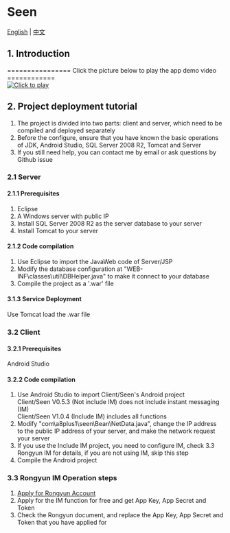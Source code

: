 # Seen

[English](https://github.com/Alan-Pross/Seen/blob/master/README.md) | [中文](https://github.com/Alan-Pross/Seen/blob/master/README_CN.md)

## 1. Introduction
================ Click the picture below to play the app demo video ============  
[![Click to play](https://images.gitee.com/uploads/images/2019/0213/163441_2c9a9506_1320722.png "start.png")](https://www.youtube.com/watch?v=_2h4TFJoBZc)  

## 2. Project deployment tutorial
1. The project is divided into two parts: client and server, which need to be compiled and deployed separately  
2. Before the configure, ensure that you have known the basic operations of JDK, Android Studio, SQL Server 2008 R2, Tomcat and Server  
3. If you still need help, you can contact me by email or ask questions by Github issue  


### 2.1 Server
#### 2.1.1 Prerequisites
1. Eclipse  
2. A Windows server with public IP  
3. Install SQL Server 2008 R2 as the server database to your server  
4. Install Tomcat to your server  

#### 2.1.2 Code compilation
1. Use Eclipse to import the JavaWeb code of Server/JSP  
2. Modify the database configuration at "WEB-INF\classes\util\DBHelper.java" to make it connect to your database  
3. Compile the project as a '.war' file  

#### 3.1.3 Service Deployment
Use Tomcat load the .war file  

### 3.2 Client
#### 3.2.1 Prerequisites
Android Studio  

#### 3.2.2 Code compilation
1. Use Android Studio to import Client/Seen's Android project  
Client/Seen V0.5.3 (Not include IM) does not include instant messaging (IM)  
Client/Seen V1.0.4 (Include IM) includes all functions  
2. Modify "com\a8plus1\seen\Bean\NetData.java", change the IP address to the public IP address of your server, and make the network request your server  
3. If you use the Include IM project, you need to configure IM, check 3.3 Rongyun IM for details, if you are not using IM, skip this step  
4. Compile the Android project    

### 3.3 Rongyun IM Operation steps
1. [Apply for Rongyun Account](https://www.rongcloud.cn/)  
2. Apply for the IM function for free and get App Key, App Secret and Token  
3. Check the Rongyun document, and replace the App Key, App Secret and Token that you have applied for  
